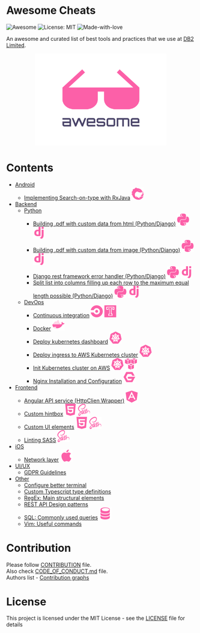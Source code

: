 # Awesome Cheats

![Awesome](https://cdn.rawgit.com/sindresorhus/awesome/d7305f38d29fed78fa85652e3a63e154dd8e8829/media/badge.svg)
![License: MIT](https://img.shields.io/badge/License-MIT-green.svg)
![Made-with-love](https://img.shields.io/badge/Made%20with-Love-green.svg)

An awesome and curated list of best tools and practices that we use at [DB2 Limited](https://db2.io).

<p align="center">
  <img src="./assets/awesome.svg" width="350">
</p>

# Contents
- [Android](./android/README.md)
  - [Implementing Search-on-type with RxJava](./android/search_on_type_with_rx_java.md) ![RxJava](./assets/icons/rxjava.svg)
- [Backend](./backend/README.md)
  - [Python](./backend/python/README.md)
    - [Building .pdf with custom data from html (Python/Django)](backend/python/building_pdf_from_html_python.md) ![Python](./assets/icons/python.svg) ![Django](./assets/icons/django.svg)
    - [Building .pdf with custom data from image (Python/Django)](backend/python/building_pdf_from_image_python.md) ![Python](./assets/icons/python.svg) ![Django](./assets/icons/django.svg)
    - [Django rest framework error handler (Python/Django)](backend/python/djnago_rest_framework_error_handler.md) ![Python](./assets/icons/python.svg) ![Django](./assets/icons/django.svg)
    - [Split list into columns filling up each row to the maximum equal length possible (Python/Django)](backend/python/split_list_into_columns.md) ![Python](./assets/icons/python.svg) ![Django](./assets/icons/django.svg)
  - [DevOps](./backend/devops/README.md)
    - [Continuous integration](backend/devops/continuous_integration.md) ![CircleCI](./assets/icons/circle.svg) ![Travis](./assets/icons/travis.svg)
    - [Docker](backend/devops/docker.md) ![Docker](./assets/icons/docker.svg)
    - [Deploy kubernetes dashboard](backend/devops/deploy_kubernetes_dashboard.md) ![Kubernetes](./assets/icons/kubernetes.svg)
    - [Deploy ingress to AWS Kubernetes cluster](backend/devops/deploy_ingress_to_aws_cluster.md) ![Kubernetes](./assets/icons/kubernetes.svg)
    - [Init Kubernetes cluster on AWS](backend/devops/init_kubernetes_cluster_aws.md) ![Kubernetes](./assets/icons/kubernetes.svg) ![AWS](./assets/icons/aws.svg)
    - [Nginx Installation and Configuration](backend/devops/nginx.md) ![Nginx](./assets/icons/nginx.svg)
- [Frontend](./frontend/README.md)
  - [Angular API service (HttpClien Wrapper)](./frontend/ng_api_service.md) ![Angular](./assets/icons/angular.svg)
  - [Custom hintbox](./frontend/custom_hintbox.md) ![Html5](./assets/icons/html5.svg) ![Sass](./assets/icons/sass.svg)
  - [Custom UI elements](./frontend/ui_elements.md) ![Html5](./assets/icons/html5.svg) ![Sass](./assets/icons/sass.svg)
  - [Linting SASS](./frontend/linting_sass.md) ![Sass](./assets/icons/sass.svg)
- [iOS](./ios/)
  - [Network layer](./ios/network_layer.md) ![SQL](./assets/icons/apple.svg)
- [UI/UX](./design/README.md)
  - [GDPR Guidelines](./design/gdpr_guidelines.md)
- [Other](./other/README.md)
  - [Configure better terminal](./other/setup_better_terminal.md)
  - [Custom Typescript type definitions](./other/custom_type_definitions.md)
  - [RegEx: Main structural elements](./other/regex_structural_elements.md)
  - [REST API Design patterns](/other/rest_api_design_patterns.md)
  - [SQL: Commonly used queries](./other/SQL.md) ![SQL](./assets/icons/sql.svg)
  - [Vim: Useful commands](./other/vim_commands.md)

# Contribution
Please follow [CONTRIBUTION](.github/CONTRIBUTING.md) file.  
Also check [CODE_OF_CONDUCT.md](.github/CODE_OF_CONDUCT.md) file.  
Authors list - [Contribution graphs](https://github.com/DB2-Limited/awesome-cheats/graphs/contributors)


# License
This project is licensed under the MIT License - see the [LICENSE](./LICENSE) file for details
